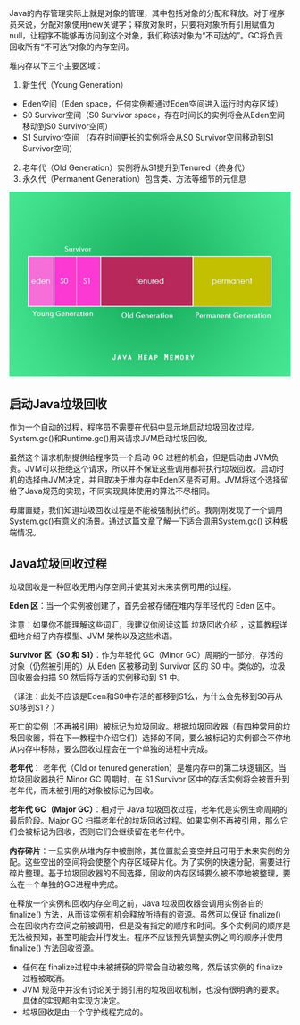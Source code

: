 Java的内存管理实际上就是对象的管理，其中包括对象的分配和释放。对于程序员来说，分配对象使用new关键字；释放对象时，只要将对象所有引用赋值为null，让程序不能够再访问到这个对象，我们称该对象为“不可达的”。GC将负责回收所有“不可达”对象的内存空间。

堆内存以下三个主要区域：

1. 新生代（Young Generation）
  - Eden空间（Eden space，任何实例都通过Eden空间进入运行时内存区域）
  - S0 Survivor空间（S0 Survivor space，存在时间长的实例将会从Eden空间移动到S0 Survivor空间）
  - S1 Survivor空间 （存在时间更长的实例将会从S0 Survivor空间移动到S1 Survivor空间）
2. 老年代（Old Generation）实例将从S1提升到Tenured（终身代）
3. 永久代（Permanent Generation）包含类、方法等细节的元信息

![Heap](heap.jpg)

## 启动Java垃圾回收

作为一个自动的过程，程序员不需要在代码中显示地启动垃圾回收过程。System.gc()和Runtime.gc()用来请求JVM启动垃圾回收。

虽然这个请求机制提供给程序员一个启动 GC 过程的机会，但是启动由 JVM负责。JVM可以拒绝这个请求，所以并不保证这些调用都将执行垃圾回收。启动时机的选择由JVM决定，并且取决于堆内存中Eden区是否可用。JVM将这个选择留给了Java规范的实现，不同实现具体使用的算法不尽相同。

毋庸置疑，我们知道垃圾回收过程是不能被强制执行的。我刚刚发现了一个调用System.gc()有意义的场景。通过这篇文章了解一下适合调用System.gc() 这种极端情况。

## Java垃圾回收过程

垃圾回收是一种回收无用内存空间并使其对未来实例可用的过程。

**Eden 区**：当一个实例被创建了，首先会被存储在堆内存年轻代的 Eden 区中。

注意：如果你不能理解这些词汇，我建议你阅读这篇 垃圾回收介绍 ，这篇教程详细地介绍了内存模型、JVM 架构以及这些术语。

**Survivor 区（S0 和 S1）**：作为年轻代 GC（Minor GC）周期的一部分，存活的对象（仍然被引用的）从 Eden 区被移动到 Survivor 区的 S0 中。类似的，垃圾回收器会扫描 S0 然后将存活的实例移动到 S1 中。

（译注：此处不应该是Eden和S0中存活的都移到S1么，为什么会先移到S0再从S0移到S1？）

死亡的实例（不再被引用）被标记为垃圾回收。根据垃圾回收器（有四种常用的垃圾回收器，将在下一教程中介绍它们）选择的不同，要么被标记的实例都会不停地从内存中移除，要么回收过程会在一个单独的进程中完成。

**老年代**： 老年代（Old or tenured generation）是堆内存中的第二块逻辑区。当垃圾回收器执行 Minor GC 周期时，在 S1 Survivor 区中的存活实例将会被晋升到老年代，而未被引用的对象被标记为回收。

**老年代 GC（Major GC）**：相对于 Java 垃圾回收过程，老年代是实例生命周期的最后阶段。Major GC 扫描老年代的垃圾回收过程。如果实例不再被引用，那么它们会被标记为回收，否则它们会继续留在老年代中。

**内存碎片**：一旦实例从堆内存中被删除，其位置就会变空并且可用于未来实例的分配。这些空出的空间将会使整个内存区域碎片化。为了实例的快速分配，需要进行碎片整理。基于垃圾回收器的不同选择，回收的内存区域要么被不停地被整理，要么在一个单独的GC进程中完成。

在释放一个实例和回收内存空间之前，Java 垃圾回收器会调用实例各自的 finalize() 方法，从而该实例有机会释放所持有的资源。虽然可以保证 finalize() 会在回收内存空间之前被调用，但是没有指定的顺序和时间。多个实例间的顺序是无法被预知，甚至可能会并行发生。程序不应该预先调整实例之间的顺序并使用 finalize() 方法回收资源。

 - 任何在 finalize过程中未被捕获的异常会自动被忽略，然后该实例的 finalize 过程被取消。
 - JVM 规范中并没有讨论关于弱引用的垃圾回收机制，也没有很明确的要求。具体的实现都由实现方决定。
 - 垃圾回收是由一个守护线程完成的。
